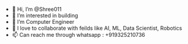 - 👋 Hi, I’m @Shree011
- 👀 I’m interested in building
- 🌱 I’m Computer Engineer
- 💞️ I love to collaborate with feilds like AI, ML, Data Scientist, Robotics
- 📫 Can reach me through whatsapp : +919325210736

<!---
Shree011/Shree011 is a ✨ special ✨ repository because its `README.md` (this file) appears on your GitHub profile.
You can click the Preview link to take a look at your changes.
--->
